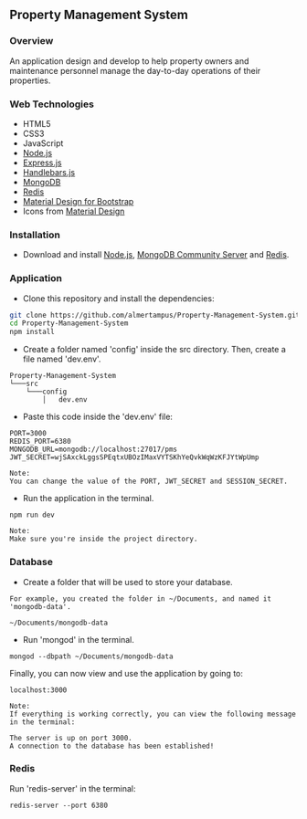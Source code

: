 ## Property Management System

### Overview
<p>
An application design and develop to help property owners and maintenance personnel manage the day-to-day operations of their properties.
</p>

### Web Technologies
- HTML5
- CSS3
- JavaScript
- [Node.js](https://nodejs.org/)
- [Express.js](https://expressjs.com/)
- [Handlebars.js](https://handlebarsjs.com/)
- [MongoDB](https://www.mongodb.com/)
- [Redis](https://redis.io/)
- [Material Design for Bootstrap](https://mdbootstrap.com/)
- Icons from [Material Design](https://material.io/resources/icons/?style=baseline)

### Installation
- Download and install [Node.js](https://nodejs.org/en/download/), [MongoDB Community Server](https://www.mongodb.com/try/download/community) and [Redis](https://redis.io/download).

### Application
- Clone this repository and install the dependencies:
```bash
git clone https://github.com/almertampus/Property-Management-System.git
cd Property-Management-System
npm install
```
- Create a folder named 'config' inside the src directory. Then, create a file named 'dev.env'.
```
Property-Management-System
└───src
    └───config
        │   dev.env
```
- Paste this code inside the 'dev.env' file:
```
PORT=3000
REDIS_PORT=6380
MONGODB_URL=mongodb://localhost:27017/pms
JWT_SECRET=wjSAxckLggsSPEqtxUBOzIMaxVYTSKhYeQvkWqWzKFJYtWpUmp
```
```
Note:
You can change the value of the PORT, JWT_SECRET and SESSION_SECRET.
```
- Run the application in the terminal.
```
npm run dev
```
```
Note:
Make sure you're inside the project directory.
```
### Database
- Create a folder that will be used to store your database.
```
For example, you created the folder in ~/Documents, and named it 'mongodb-data'.

~/Documents/mongodb-data
```
- Run 'mongod' in the terminal.
```
mongod --dbpath ~/Documents/mongodb-data
```
Finally, you can now view and use the application by going to:
```
localhost:3000
```
```
Note:
If everything is working correctly, you can view the following message in the terminal:

The server is up on port 3000.
A connection to the database has been established!
```
### Redis
Run 'redis-server' in the terminal:
```
redis-server --port 6380
```
